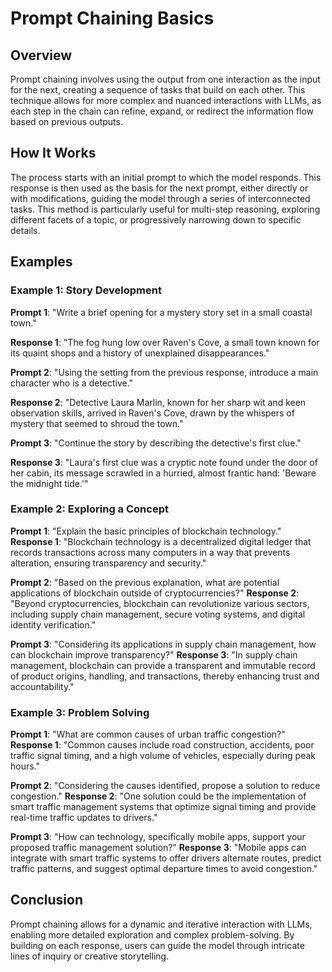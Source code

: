 # Prompt Chaining Basics

## Overview
Prompt chaining involves using the output from one interaction as the input for the next, creating a sequence of tasks that build on each other. This technique allows for more complex and nuanced interactions with LLMs, as each step in the chain can refine, expand, or redirect the information flow based on previous outputs.

## How It Works
The process starts with an initial prompt to which the model responds. This response is then used as the basis for the next prompt, either directly or with modifications, guiding the model through a series of interconnected tasks. This method is particularly useful for multi-step reasoning, exploring different facets of a topic, or progressively narrowing down to specific details.

## Examples

### Example 1: Story Development
**Prompt 1**: "Write a brief opening for a mystery story set in a small coastal town."

**Response 1**: "The fog hung low over Raven's Cove, a small town known for its quaint shops and a history of unexplained disappearances."

**Prompt 2**: "Using the setting from the previous response, introduce a main character who is a detective."

**Response 2**: "Detective Laura Marlin, known for her sharp wit and keen observation skills, arrived in Raven's Cove, drawn by the whispers of mystery that seemed to shroud the town."

**Prompt 3**: "Continue the story by describing the detective's first clue."

**Response 3**: "Laura's first clue was a cryptic note found under the door of her cabin, its message scrawled in a hurried, almost frantic hand: 'Beware the midnight tide.'"

### Example 2: Exploring a Concept
**Prompt 1**: "Explain the basic principles of blockchain technology."
**Response 1**: "Blockchain technology is a decentralized digital ledger that records transactions across many computers in a way that prevents alteration, ensuring transparency and security."

**Prompt 2**: "Based on the previous explanation, what are potential applications of blockchain outside of cryptocurrencies?"
**Response 2**: "Beyond cryptocurrencies, blockchain can revolutionize various sectors, including supply chain management, secure voting systems, and digital identity verification."

**Prompt 3**: "Considering its applications in supply chain management, how can blockchain improve transparency?"
**Response 3**: "In supply chain management, blockchain can provide a transparent and immutable record of product origins, handling, and transactions, thereby enhancing trust and accountability."

### Example 3: Problem Solving
**Prompt 1**: "What are common causes of urban traffic congestion?"
**Response 1**: "Common causes include road construction, accidents, poor traffic signal timing, and a high volume of vehicles, especially during peak hours."

**Prompt 2**: "Considering the causes identified, propose a solution to reduce congestion."
**Response 2**: "One solution could be the implementation of smart traffic management systems that optimize signal timing and provide real-time traffic updates to drivers."

**Prompt 3**: "How can technology, specifically mobile apps, support your proposed traffic management solution?"
**Response 3**: "Mobile apps can integrate with smart traffic systems to offer drivers alternate routes, predict traffic patterns, and suggest optimal departure times to avoid congestion."

## Conclusion
Prompt chaining allows for a dynamic and iterative interaction with LLMs, enabling more detailed exploration and complex problem-solving. By building on each response, users can guide the model through intricate lines of inquiry or creative storytelling.
